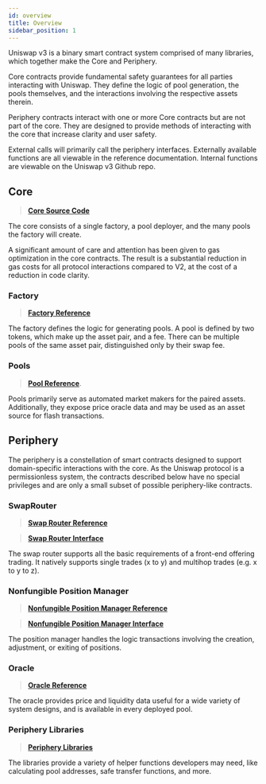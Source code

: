 ```yaml
---
id: overview
title: Overview
sidebar_position: 1
---
```


Uniswap v3 is a binary smart contract system comprised of many libraries, which together make the Core and Periphery.

Core contracts provide fundamental safety guarantees for all parties interacting with Uniswap. They define the logic of pool generation, the pools themselves, and the interactions involving the respective assets therein.

Periphery contracts interact with one or more Core contracts but are not part of the core. They are designed to provide methods of interacting with the core that increase clarity and user safety.

External calls will primarily call the periphery interfaces. Externally available functions are all viewable in the reference documentation. Internal functions are viewable on the Uniswap v3 Github repo.

## Core

> [**Core Source Code**](https://github.com/Uniswap/uniswap-v3-core)

The core consists of a single factory, a pool deployer, and the many pools the factory will create.

A significant amount of care and attention has been given to gas optimization in the core contracts. The result is a substantial reduction in gas costs for all protocol interactions compared to V2, at the cost of a reduction in code clarity.

### Factory

> [**Factory Reference**](./core/UniswapV3Factory)

The factory defines the logic for generating pools. A pool is defined by two tokens, which make up the asset pair, and a fee. There can be multiple pools of the same asset pair, distinguished only by their swap fee.

### Pools

> [**Pool Reference**](./core/UniswapV3Pool).

Pools primarily serve as automated market makers for the paired assets. Additionally, they expose price oracle data and may be used as an asset source for flash transactions.

## Periphery

The periphery is a constellation of smart contracts designed to support domain-specific interactions with the core. As the Uniswap protocol is a permissionless system, the contracts described below have no special privileges and are only a small subset of possible periphery-like contracts.

### SwapRouter

> [**Swap Router Reference**](./periphery/SwapRouter)

> [**Swap Router Interface**](./periphery/interfaces/ISwapRouter)

The swap router supports all the basic requirements of a front-end offering trading. It natively supports single trades (x to y) and multihop trades (e.g. x to y to z).

### Nonfungible Position Manager

> [**Nonfungible Position Manager Reference**](./periphery/NonfungiblePositionManager)

> [**Nonfungible Position Manager Interface**](./periphery/interfaces/INonfungiblePositionManager)

The position manager handles the logic transactions involving the creation, adjustment, or exiting of positions.

### Oracle

> [**Oracle Reference**](./core/libraries/Oracle)

The oracle provides price and liquidity data useful for a wide variety of system designs, and is available in every deployed pool.

### Periphery Libraries

> [**Periphery Libraries**](./periphery/libraries/Base64)

The libraries provide a variety of helper functions developers may need, like calculating pool addresses, safe transfer functions, and more.
